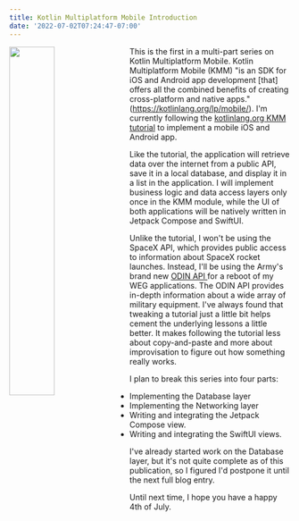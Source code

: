 ```yaml
---
title: Kotlin Multiplatform Mobile Introduction
date: '2022-07-02T07:24:47-07:00'
---
```

<img style="float: left; margin:0 1em 0 0; width: 40%" src="/img/blog/kmm.png"/> 

This is the first in a multi-part series on Kotlin Multiplatform Mobile.  Kotlin Multiplatform Mobile (KMM) "is an SDK for iOS and Android app development \[that] offers all the combined benefits of creating cross-platform and native apps." (<https://kotlinlang.org/lp/mobile/>).  I'm currently following the [kotlinlang.org KMM tutorial](https://play.kotlinlang.org/hands-on/Networking%20and%20Data%20Storage%20with%20Kotlin%20Multiplatfrom%20Mobile/01_Introduction) to implement a mobile iOS and Android app.  

Like the tutorial, the application will retrieve data over the internet from a public API, save it in a local database, and display it in a list in the application.  I will implement business logic and data access layers only once in the KMM module, while the UI of both applications will be natively written in Jetpack Compose and SwiftUI. 

 Unlike the tutorial, I won't be using the SpaceX API, which provides public access to information about SpaceX rocket launches.  Instead, I'll be using the Army's brand new [ODIN API ](https://odin.tradoc.army.mil/WEG) for a reboot of my WEG applications.  The ODIN API provides in-depth information about a wide array of military equipment.  I've always found that tweaking a tutorial just a little bit helps cement the underlying lessons a little better. It makes following the tutorial less about copy-and-paste and more about improvisation to figure out how something really works.  

I plan to break this series into four parts:

* Implementing the Database layer
* Implementing the Networking layer
* Writing and integrating the Jetpack Compose view.
* Writing and integrating the SwiftUI views.

I've already started work on the Database layer, but it's not quite complete as of this publication, so I figured I'd postpone it until the next full blog entry.  

Until next time, I hope you have a happy 4th of July.
